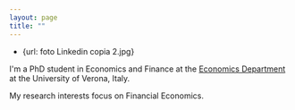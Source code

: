 ```yaml
---
layout: page
title: ""
---
```

- {url: foto Linkedin copia 2.jpg}

I'm a PhD student in Economics and Finance at the [Economics Department](https://www.dse.univr.it) at the University of Verona, Italy. 

My research interests focus on Financial Economics.

